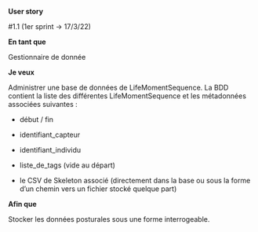  

**User story**
	

#1.1 (1er sprint -> 17/3/22) 

**En tant que**
	
Gestionnaire de donnée 

**Je veux**

Administrer une base de données de LifeMomentSequence. La BDD contient la liste des différentes LifeMomentSequence et les métadonnées associées suivantes :  

 - début / fin 

 - identifiant_capteur 

 - identifiant_individu 

 - liste_de_tags (vide au départ) 

 - le CSV de Skeleton associé (directement dans la base ou sous la forme d’un chemin vers un fichier stocké quelque part) 
 

**Afin que**

Stocker les données posturales sous une forme interrogeable. 

 